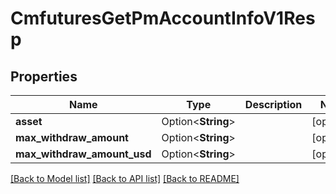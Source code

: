 # CmfuturesGetPmAccountInfoV1Resp

## Properties

Name | Type | Description | Notes
------------ | ------------- | ------------- | -------------
**asset** | Option<**String**> |  | [optional]
**max_withdraw_amount** | Option<**String**> |  | [optional]
**max_withdraw_amount_usd** | Option<**String**> |  | [optional]

[[Back to Model list]](../README.md#documentation-for-models) [[Back to API list]](../README.md#documentation-for-api-endpoints) [[Back to README]](../README.md)


